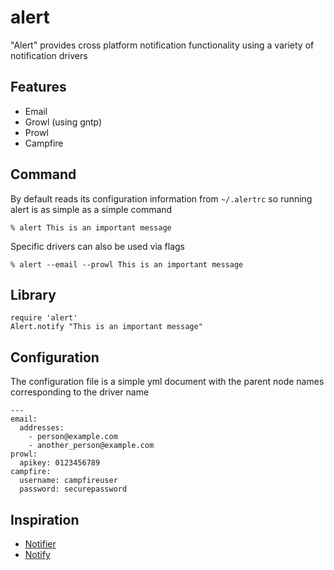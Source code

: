 # alert

"Alert" provides cross platform notification functionality using a variety of
notification drivers

## Features
 * Email
 * Growl (using gntp)
 * Prowl
 * Campfire

## Command

By default reads its configuration information from `~/.alertrc` so running 
alert is as simple as a simple command

`% alert This is an important message`

Specific drivers can also be used via flags

`% alert --email --prowl This is an important message`

## Library

    require 'alert'
    Alert.notify "This is an important message"

## Configuration

The configuration file is a simple yml document with the parent node names
corresponding to the driver name

    ---
    email:
      addresses:
        - person@example.com
        - another_person@example.com
    prowl:
      apikey: 0123456789
    campfire:
      username: campfireuser
      password: securepassword
        

## Inspiration

 * [Notifier](https://github.com/fnando/notifier)
 * [Notify](https://github.com/jugyo/notify)
